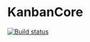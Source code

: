 # KanbanCore

[![Build status](https://ci.appveyor.com/api/projects/status/drgjtuxbq531v4ka?svg=true)](https://ci.appveyor.com/project/ardumez/kanbancore)
